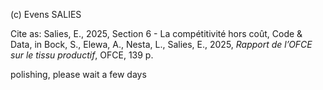 (c) Evens SALIES

Cite as: Salies, E., 2025, Section 6 - La compétitivité hors coût, Code & Data, in Bock, S., Elewa, A., Nesta, L., Salies, E., 2025, *Rapport de l’OFCE sur le tissu productif*, OFCE, 139 p.

polishing, please wait a few days
